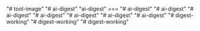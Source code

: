 "# tool-image" 
"# ai-digest" 
"ai-digest" ===
"# ai-digest" 
"# ai-digest" 
"# ai-digest" 
"# ai-digest" 
"# ai-digest" 
"# ai-digest" 
"# ai-digest" 
"# digest-working" 
"# digest-working" 
"# digest-working" 
